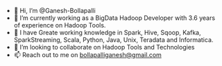- 👋 Hi, I’m @Ganesh-Bollapalli
- 👀 I’m currently working as a BigData Hadoop Developer with 3.6 years of experience on Hadoop Tools.
- 🌱 I have Greate working knowledge in Spark, Hive, Sqoop, Kafka, SparkStreaming, Scala, Python, Java, Unix, Teradata and Informatica.
- 💞️ I’m looking to collaborate on Hadoop Tools and Technologies
- 📫 Reach out to me on bollapalliganesh@gmail.com

<!---
Ganesh-Bollapalli/Ganesh-Bollapalli is a ✨ special ✨ repository because its `README.md` (this file) appears on your GitHub profile.
You can click the Preview link to take a look at your changes.
--->
